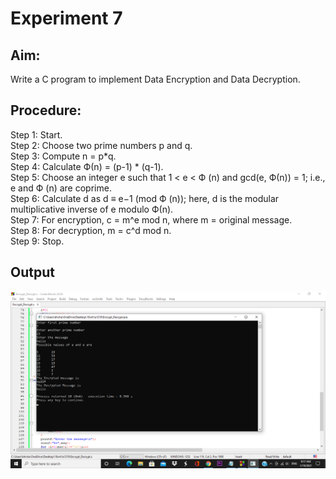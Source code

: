 # Experiment 7
## Aim:
Write a C program to implement Data Encryption and Data Decryption.

## Procedure:
Step 1: Start.  
Step 2: Choose two prime numbers p and q.   
Step 3: Compute n = p*q.  
Step 4: Calculate Ф(n) = (p-1) * (q-1).  
Step 5: Choose an integer e such that 1 < e < Ф (n) and gcd(e, Ф(n)) = 1; i.e., e and Ф (n) are coprime.  
Step 6: Calculate d as d ≡ e−1 (mod Ф (n)); here, d is the modular multiplicative inverse of e modulo Ф(n).  
Step 7: For encryption, c = m^e mod n, where m = original message.  
Step 8: For decryption, m = c^d mod n.  
Step 9: Stop.  

## Output
![Output](Encrypt_Decrypt.png)

